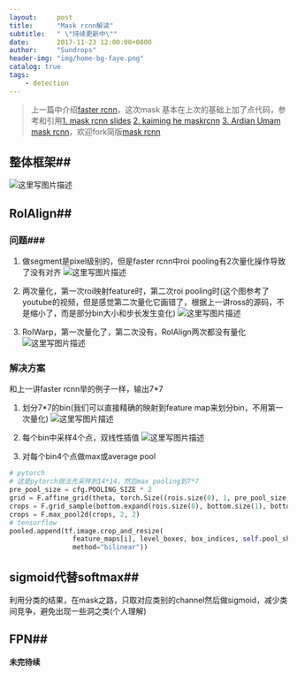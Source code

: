 ```yaml
---
layout:     post
title:      "Mask rcnn解读"
subtitle:   " \"持续更新中\""
date:       2017-11-23 12:00:00+0800
author:     "Sundrops"
header-img: "img/home-bg-faye.png"
catalog: true
tags:
    - detection
---
```


>上一篇中介绍[faster rcnn](http://blog.csdn.net/u013010889/article/details/78574879)，这次mask 基本在上次的基础上加了点代码，参考和引用[1. mask rcnn slides](https://lmb.informatik.uni-freiburg.de/lectures/seminar_brox/seminar_ss17/maskrcnn_slides.pdf)  [2. kaiming he maskrcnn](http://kaiminghe.com/iccv17tutorial/maskrcnn_iccv2017_tutorial_kaiminghe.pdf)  [3. Ardian Umam mask rcnn](https://www.youtube.com/watch?v=cSO1nUj495Y)，欢迎fork简版[mask rcnn](https://github.com/Sundrops/pytorch-faster-rcnn)

## 整体框架##
![这里写图片描述](http://img.blog.csdn.net/20171120235339867?watermark/2/text/aHR0cDovL2Jsb2cuY3Nkbi5uZXQvdTAxMzAxMDg4OQ==/font/5a6L5L2T/fontsize/400/fill/I0JBQkFCMA==/dissolve/70/gravity/SouthEast)

## RoIAlign##

### 问题###

 1. 做segment是pixel级别的，但是faster rcnn中roi pooling有2次量化操作导致了没有对齐
![这里写图片描述](http://img.blog.csdn.net/20171120235711929?watermark/2/text/aHR0cDovL2Jsb2cuY3Nkbi5uZXQvdTAxMzAxMDg4OQ==/font/5a6L5L2T/fontsize/400/fill/I0JBQkFCMA==/dissolve/70/gravity/SouthEast)

 2. 两次量化，第一次roi映射feature时，第二次roi pooling时(这个图参考了youtube的视频，但是感觉第二次量化它画错了，根据上一讲ross的源码，不是缩小了，而是部分bin大小和步长发生变化)
![这里写图片描述](http://img.blog.csdn.net/20171120235415084?watermark/2/text/aHR0cDovL2Jsb2cuY3Nkbi5uZXQvdTAxMzAxMDg4OQ==/font/5a6L5L2T/fontsize/400/fill/I0JBQkFCMA==/dissolve/70/gravity/SouthEast)

 3. RoIWarp，第一次量化了，第二次没有，RoIAlign两次都没有量化
![这里写图片描述](http://img.blog.csdn.net/20171120235429391?watermark/2/text/aHR0cDovL2Jsb2cuY3Nkbi5uZXQvdTAxMzAxMDg4OQ==/font/5a6L5L2T/fontsize/400/fill/I0JBQkFCMA==/dissolve/70/gravity/SouthEast)

### 解决方案 ###
和上一讲faster rcnn举的例子一样，输出7\*7

 1. 划分7\*7的bin(我们可以直接精确的映射到feature map来划分bin，不用第一次量化)
![这里写图片描述](http://img.blog.csdn.net/20171123164905562?watermark/2/text/aHR0cDovL2Jsb2cuY3Nkbi5uZXQvdTAxMzAxMDg4OQ==/font/5a6L5L2T/fontsize/400/fill/I0JBQkFCMA==/dissolve/70/gravity/SouthEast)

 2. 每个bin中采样4个点，双线性插值
 ![这里写图片描述](http://img.blog.csdn.net/20171123164915416?watermark/2/text/aHR0cDovL2Jsb2cuY3Nkbi5uZXQvdTAxMzAxMDg4OQ==/font/5a6L5L2T/fontsize/400/fill/I0JBQkFCMA==/dissolve/70/gravity/SouthEast)

 3. 对每个bin4个点做max或average pool

```python
# pytorch
# 这是pytorch做法先采样到14*14，然后max pooling到7*7
pre_pool_size = cfg.POOLING_SIZE * 2
grid = F.affine_grid(theta, torch.Size((rois.size(0), 1, pre_pool_size, pre_pool_size)))
crops = F.grid_sample(bottom.expand(rois.size(0), bottom.size(1), bottom.size(2), bottom.size(3)), grid, mode=mode)
crops = F.max_pool2d(crops, 2, 2)
# tensorflow
pooled.append(tf.image.crop_and_resize(
                feature_maps[i], level_boxes, box_indices, self.pool_shape,
                method="bilinear"))
```

## sigmoid代替softmax##

利用分类的结果，在mask之路，只取对应类别的channel然后做sigmoid，减少类间竞争，避免出现一些洞之类(个人理解)

## FPN##


**未完待续**
